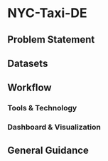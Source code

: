 # NYC-Taxi-DE

## Problem Statement

## Datasets

## Workflow

### Tools & Technology

### Dashboard & Visualization

## General Guidance
